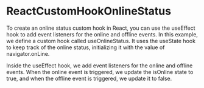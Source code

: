 # ReactCustomHookOnlineStatus
To create an online status custom hook in React, you can use the useEffect hook to add event listeners for the online and offline events.
In this example, we define a custom hook called useOnlineStatus. It uses the useState hook to keep track of the online status, initializing it with the value of navigator.onLine.

Inside the useEffect hook, we add event listeners for the online and offline events. When the online event is triggered, we update the isOnline state to true, and when the offline event is triggered, we update it to false.



